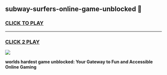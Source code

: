 
## subway-surfers-online-game-unblocked 👋
<h3>
<a href="https://premium.freeplayer.one?title=subway-surfers-online-game-unblocked&ref=14F">CLICK TO PLAY</a></h3>
<hr>

<h3>
<a href="https://premium.freeplayer.one?title=subway-surfers-online-game-unblocked&ref=14F">CLICK 2 PLAY</a>
  
</h3>

<a href="https://premium.freeplayer.one?title=subway-surfers-online-game-unblocked&ref=12F/"><img src="https://clearcache.store/games.png"></a>


**worlds hardest game unblocked: Your Gateway to Fun and Accessible Online Gaming**
